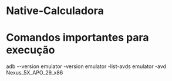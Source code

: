 # Native-Calculadora

# Comandos importantes para execução
adb --version
emulator -version
emulator -list-avds
emulator -avd Nexus_5X_APO_29_x86